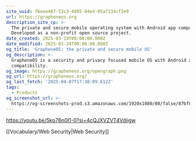 ```yaml
---
site_uuid: f6eee487-53c3-4895-84e4-05a7234cf2e9
url: https://grapheneos.org
description_site_cp: >-
  The private and secure mobile operating system with Android app compatibility.
  Developed as a non-profit open source project.
date_created: 2025-03-19T00:00:00.000Z
date_modified: 2025-03-24T00:00:00.000Z
og_title: 'GrapheneOS: the private and secure mobile OS'
og_description: >-
  GrapheneOS is a security and privacy focused mobile OS with Android app
  compatibility.
og_image: https://grapheneos.org/opengraph.png
og_url: https://grapheneos.org/
og_last_fetch: '2025-04-07T17:38:09.612Z'
tags:
  - Products
og_screenshot_url: >-
  https://og-screenshots-prod.s3.amazonaws.com/1920x1080/80/false/87bf84c78a131496ac52af76631b72efb53bb6eddf3fa96326b7751c4d81bfe2.jpeg
---
```


https://youtu.be/5kp76n0I1-0?si=4cQJXVZVT4Vdiigw

[[Vocabulary/Web Security|Web Security]]
